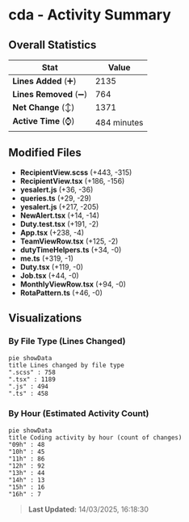 # cda - Activity Summary 

## Overall Statistics

| Stat                   | Value                                                             |
| ---------------------- | ----------------------------------------------------------------- |
| **Lines Added** (➕)   | 2135                                          |
| **Lines Removed** (➖) | 764                                        |
| **Net Change** (↕)    | 1371                |
| **Active Time** (⌚)   | 484 minutes |


## Modified Files
- **RecipientView.scss** (+443, -315)
- **RecipientView.tsx** (+186, -156)
- **yesalert.js** (+36, -36)
- **queries.ts** (+29, -29)
- **yesalert.js** (+217, -205)
- **NewAlert.tsx** (+14, -14)
- **Duty.test.tsx** (+191, -2)
- **App.tsx** (+238, -4)
- **TeamViewRow.tsx** (+125, -2)
- **dutyTimeHelpers.ts** (+34, -0)
- **me.ts** (+319, -1)
- **Duty.tsx** (+119, -0)
- **Job.tsx** (+44, -0)
- **MonthlyViewRow.tsx** (+94, -0)
- **RotaPattern.ts** (+46, -0)

## Visualizations

### By File Type (Lines Changed)

```mermaid
pie showData
title Lines changed by file type
".scss" : 758
".tsx" : 1189
".js" : 494
".ts" : 458
```

### By Hour (Estimated Activity Count)

```mermaid
pie showData
title Coding activity by hour (count of changes)
"09h" : 48
"10h" : 45
"11h" : 86
"12h" : 92
"13h" : 44
"14h" : 13
"15h" : 16
"16h" : 7
```


> **Last Updated:** 14/03/2025, 16:18:30